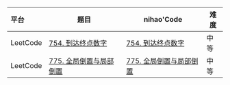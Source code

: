 

| 平台     | 题目                                                         | nihao'Code                                                   | 难度 |
| :------- | ------------------------------------------------------------ | ------------------------------------------------------------ | ---- |
| LeetCode | [754. 到达终点数字](https://leetcode.cn/problems/reach-a-number/description/) | [754. 到达终点数字](https://github.com/xuhaodong1/nihao_algorithm_notes/blob/0c8805e763633651d1de102d9c9c36b6540fca7f/LeetCode/MathAnalysis.swift#L13-L23) | 中等 |
| LeetCode | [775. 全局倒置与局部倒置](https://leetcode.cn/problems/global-and-local-inversions/description/) | [775. 全局倒置与局部倒置](https://github.com/xuhaodong1/nihao_algorithm_notes/blob/2ed9e6c988603e0eee03c5fa7385e044bdec4f0a/LeetCode/MathAnalysis.swift#L25-L28) | 中等 |

